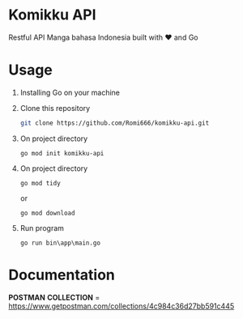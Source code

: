 # Komikku API
Restful API Manga bahasa Indonesia built with ❤️ and Go

# Usage

1. Installing Go on your machine
   
2. Clone this repository
    ```bash
    git clone https://github.com/Romi666/komikku-api.git
    ```
3. On project directory
    ```
   go mod init komikku-api
   ```

4. On project directory
    ```
   go mod tidy
   ```
   or 
    ```
   go mod download
   ```
5. Run program
   ```
   go run bin\app\main.go
   ```
# Documentation

__POSTMAN__ __COLLECTION__ = https://www.getpostman.com/collections/4c984c36d27bb591c445